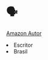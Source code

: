 # 🗣

[Amazon Autor](https://www.amazon.com/author/melkycorreia)


<li>Escritor</li>
<li>Brasil</li>


